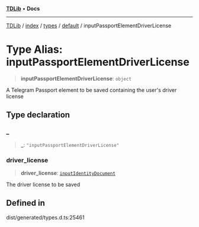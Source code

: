 [**TDLib**](../../../../../../README.md) • **Docs**

***

[TDLib](../../../../../../modules.md) / [index](../../../../../README.md) / [types](../../../README.md) / [default](../README.md) / inputPassportElementDriverLicense

# Type Alias: inputPassportElementDriverLicense

> **inputPassportElementDriverLicense**: `object`

A Telegram Passport element to be saved containing the user's driver license

## Type declaration

### \_

> **\_**: `"inputPassportElementDriverLicense"`

### driver\_license

> **driver\_license**: [`inputIdentityDocument`](inputIdentityDocument.md)

The driver license to be saved

## Defined in

dist/generated/types.d.ts:25461
